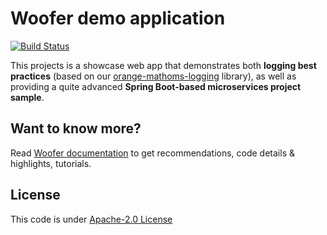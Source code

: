 # Woofer demo application
[![Build Status](https://travis-ci.org/Orange-OpenSource/Woofer.svg?branch=master)](https://travis-ci.org/Orange-OpenSource/Woofer)

This projects is a showcase web app that demonstrates both **logging best practices** (based on our 
[orange-mathoms-logging](https://github.com/Orange-OpenSource/orange-mathoms-logging) library), as well as providing a 
quite advanced **Spring Boot-based microservices project sample**.

## Want to know more?

Read [Woofer documentation](https://orange-opensource.github.io/woofer/) to get recommendations, code details & highlights, tutorials. 

## License

This code is under [Apache-2.0 License](LICENSE.txt)
